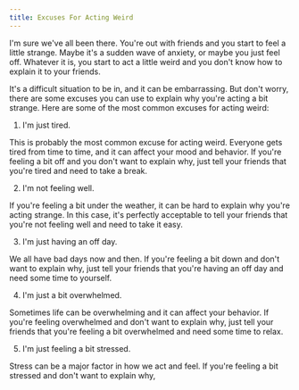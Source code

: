 ```yaml
---
title: Excuses For Acting Weird
---
```


I'm sure we've all been there. You're out with friends and you start to feel a little strange. Maybe it's a sudden wave of anxiety, or maybe you just feel off. Whatever it is, you start to act a little weird and you don't know how to explain it to your friends.

It's a difficult situation to be in, and it can be embarrassing. But don't worry, there are some excuses you can use to explain why you're acting a bit strange. Here are some of the most common excuses for acting weird:

1. I'm just tired.

This is probably the most common excuse for acting weird. Everyone gets tired from time to time, and it can affect your mood and behavior. If you're feeling a bit off and you don't want to explain why, just tell your friends that you're tired and need to take a break.

2. I'm not feeling well.

If you're feeling a bit under the weather, it can be hard to explain why you're acting strange. In this case, it's perfectly acceptable to tell your friends that you're not feeling well and need to take it easy.

3. I'm just having an off day.

We all have bad days now and then. If you're feeling a bit down and don't want to explain why, just tell your friends that you're having an off day and need some time to yourself.

4. I'm just a bit overwhelmed.

Sometimes life can be overwhelming and it can affect your behavior. If you're feeling overwhelmed and don't want to explain why, just tell your friends that you're feeling a bit overwhelmed and need some time to relax.

5. I'm just feeling a bit stressed.

Stress can be a major factor in how we act and feel. If you're feeling a bit stressed and don't want to explain why,